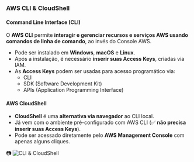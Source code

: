 ### AWS CLI & CloudShell

#### Command Line Interface (CLI)

O **AWS CLI** permite **interagir e gerenciar recursos e serviços AWS usando comandos de linha de comando**, ao invés do Console AWS.

- Pode ser instalado em **Windows**, **macOS** e **Linux**.
- Após a instalação, é necessário **inserir suas Access Keys**, criadas via IAM.
- As **Access Keys** podem ser usadas para acesso programático via:
  - CLI
  - SDK (Software Development Kit)
  - APIs (Application Programming Interface)

#### AWS CloudShell

- **CloudShell** é uma **alternativa via navegador** ao CLI local.
- Já vem com o ambiente pré-configurado com AWS CLI (✅ **não precisa inserir suas Access Keys**).
- Pode ser acessado diretamente pelo **AWS Management Console** com apenas alguns cliques.

📷 ![CLI & CloudShell](../assets/cli-cloudshell.jpeg)